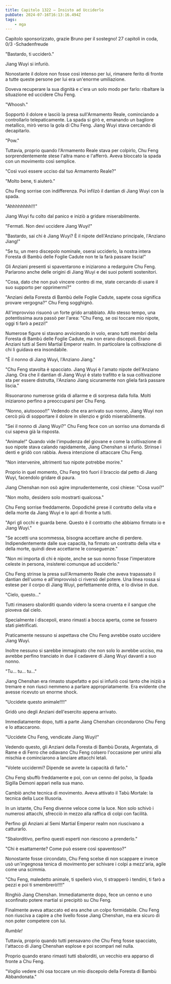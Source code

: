 ```yaml
---
title: Capitolo 1322 – Insisto ad Ucciderlo
pubDate: 2024-07-16T16:13:16.494Z
tags:
    - mga
---
```



Capitolo sponsorizzato, grazie Bruno per il sostegno! 
27 capitoli in coda, 0/3
-Schadenfreude


"Bastardo, ti ucciderò."


Jiang Wuyi si infuriò.


Nonostante il dolore non fosse così intenso per lui, rimanere ferito di fronte a tutte queste persone per lui era un'enorme umiliazione.


Doveva recuperare la sua dignità e c'era un solo modo per farlo: ribaltare la situazione ed uccidere Chu Feng.


"Whoosh."


Sopportò il dolore e lasciò la presa sull'Armamento Reale, cominciando a controllarlo telepaticamente. La spada si girò e, emanando un bagliore metallico, mirò verso la gola di Chu Feng. Jiang Wuyi stava cercando di decapitarlo.


"Pow."


Tuttavia, proprio quando l'Armamento Reale stava per colpirlo, Chu Feng sorprendentemente stese l'altra mano e l'afferrò. Aveva bloccato la spada con un movimento così semplice.


"Così vuoi essere ucciso dal tuo Armamento Reale?"


"Molto bene, ti aiuterò."


Chu Feng sorrise con indifferenza. Poi infilzò il dantian di Jiang Wuyi con la spada.


"Ahhhhhhhh!!!"


Jiang Wuyi fu colto dal panico e iniziò a gridare miserabilmente.


"Fermati. Non devi uccidere Jiang Wuyi!"


"Bastardo, sai chi è Jiang Wuyi? È il nipote dell'Anziano principale, l'Anziano Jiang!"


"Se tu, un mero discepolo nominale, oserai ucciderlo, la nostra intera Foresta di Bambù delle Foglie Cadute non te la farà passare liscia!"


Gli Anziani presenti si spaventarono e iniziarono a redarguire Chu Feng. Parlarono anche delle origini di Jiang Wuyi e dei suoi potenti sostenitori.


"Cosa, dato che non può vincere contro di me, state cercando di usare il suo supporto per opprimermi?"


"Anziani della Foresta di Bambù delle Foglie Cadute, sapete cosa significa provare vergogna?" Chu Feng sogghignò.


All'improvviso risuonò un forte grido arrabbiato. Allo stesso tempo, una potentissima aura passò per l'area: "Chu Feng, se osi toccare mio nipote, oggi ti farò a pezzi!"


Numerose figure si stavano avvicinando in volo, erano tutti membri della Foresta di Bambù delle Foglie Cadute, ma non erano discepoli. Erano Anziani tutti al Semi Martial Emperor realm. In particolare la coltivazione di chi li guidava era insondabile.


"È il nonno di Jiang Wuyi, l'Anziano Jiang."


"Chu Feng stavolta è spacciato. Jiang Wuyi è l'amato nipote dell'Anziano Jiang. Ora che il dantian di Jiang Wuyi è stato trafitto e la sua coltivazione sta per essere distrutta, l'Anziano Jiang sicuramente non gliela farà passare liscia."


Risuonarono numerose grida di allarme e di sorpresa dalla folla. Molti iniziarono perfino a preoccuparsi per Chu Feng.


"Nonno, aiutooooo!!" Vedendo che era arrivato suo nonno, Jiang Wuyi non cercò più di sopportare il dolore in silenzio e gridò miserabilmente.


"Sei il nonno di Jiang Wuyi?" Chu Feng fece con un sorriso una domanda di cui sapeva già la risposta.


"Animale!" Quando vide l'impudenza del giovane e come la coltivazione di suo nipote stava calando rapidamente, Jiang Chenshan si infuriò. Strinse i denti e gridò con rabbia. Aveva intenzione di attaccare Chu Feng.


"Non intervenire, altrimenti tuo nipote potrebbe morire."


Proprio in quel momento, Chu Feng tirò fuori il braccio dal petto di Jiang Wuyi, facendolo gridare di paura.


Jiang Chenshan non osò agire imprudentemente, così chiese: "Cosa vuoi?"


"Non molto, desidero solo mostrarti qualcosa."


Chu Feng sorrise freddamente. Dopodiché prese il contratto della vita e della morte da Jiang Wuyi e lo aprì di fronte a tutti.


"Apri gli occhi e guarda bene. Questo è il contratto che abbiamo firmato io e Jiang Wuyi."


"Se accetti una scommessa, bisogna accettare anche di perdere. Indipendentemente dalle sue capacità, ha firmato un contratto della vita e della morte, quindi deve accettarne le conseguenze."


"Non mi importa di chi è nipote, anche se suo nonno fosse l'imperatore celeste in persona, insisterei comunque ad ucciderlo."


Chu Feng strinse la presa sull'Armamento Reale che aveva trapassato il dantian dell'uomo e all'improvvisò ci riversò del potere. Una linea rossa si estese per il corpo di Jiang Wuyi, perfettamente dritta, e lo divise in due.


"Cielo, questo..."


Tutti rimasero sbalorditi quando videro la scena cruenta e il sangue che pioveva dal cielo.


Specialmente i discepoli, erano rimasti a bocca aperta, come se fossero stati pietrificati.


Praticamente nessuno si aspettava che Chu Feng avrebbe osato uccidere Jiang Wuyi.


Inoltre nessuno si sarebbe immaginato che non solo lo avrebbe ucciso, ma avrebbe perfino tranciato in due il cadavere di Jiang Wuyi davanti a suo nonno.


"Tu... tu... tu..."


Jiang Chenshan era rimasto stupefatto e poi si infuriò così tanto che iniziò a tremare e non riuscì nemmeno a parlare appropriatamente. Era evidente che avesse ricevuto un enorme shock.


"Uccidete questo animale!!!!"


Gridò uno degli Anziani dell'esercito appena arrivato.


Immediatamente dopo, tutti a parte Jiang Chenshan circondarono Chu Feng e lo attaccarono.


"Uccidete Chu Feng, vendicate Jiang Wuyi!"


Vedendo questo, gli Anziani della Foresta di Bambù Dorata, Argentata, di Rame e di Ferro che odiavano Chu Feng colsero l'occasione per unirsi alla mischia e cominciarono a lanciare attacchi letali.


"Volete uccidermi? Dipende se avrete la capacità di farlo."


Chu Feng sbuffò freddamente e poi, con un cenno del polso, la Spada Sigilla Demoni apparì nella sua mano.


Cambiò anche tecnica di movimento. Aveva attivato il Tabù Mortale: la tecnica della Luce Illusoria.


In un istante, Chu Feng divenne veloce come la luce. Non solo schivò i numerosi attacchi, sfrecciò in mezzo alla raffica di colpi con facilità.


Perfino gli Anziani al Semi Martial Emperor realm non riuscivano a catturarlo.


"Sbalorditivo, perfino questi esperti non riescono a prenderlo."


"Chi è esattamente? Come può essere così spaventoso?"


Nonostante fosse circondato, Chu Feng scelse di non scappare e invece usò un'ingegnosa tenica di movimento per schivare i colpi a mezz'aria, agile come una scimmia.


"Chu Feng, maledetto animale, ti spellerò vivo, ti strapperò i tendini, ti farò a pezzi e poi ti smembrerò!!!!"


Ringhiò Jiang Chenshan. Immediatamente dopo, fece un cenno e uno sconfinato potere martial si precipitò su Chu Feng.


Finalmente aveva attaccato ed era anche un colpo formidabile. Chu Feng non riusciva a capire a che livello fosse Jiang Chenshan, ma era sicuro di non poter competere con lui.


<em>Rumble!</em>


Tuttavia, proprio quando tutti pensavano che Chu Feng fosse spacciato, l'attacco di Jiang Chenshan esplose e poi scomparì nel nulla.


Proprio quando erano rimasti tutti sbalorditi, un vecchio era apparso di fronte a Chu Feng.


"Voglio vedere chi osa toccare un mio discepolo della Foresta di Bambù Abbandonata."
                                


                                



